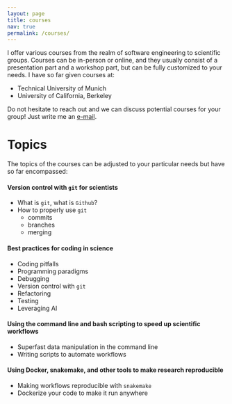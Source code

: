 ```yaml
---
layout: page
title: courses
nav: true
permalink: /courses/
---
```


I offer various courses from the realm of software engineering to scientific groups.
Courses can be in-person or online, and they usually consist of a presentation part and a workshop part, but can be fully customized to your needs.
I have so far given courses at:
- Technical University of Munich
- University of California, Berkeley

Do not hesitate to reach out and we can discuss potential courses for your group! Just write me an [e-mail](mailto:konstantin.gregor@posteo.de).


# Topics
The topics of the courses can be adjusted to your particular needs but have so far encompassed:

#### Version control with `git` for scientists
- What is `git`, what is `Github`?
- How to properly use `git`
	- commits
	- branches
	- merging

#### Best practices for coding in science
- Coding pitfalls
- Programming paradigms
- Debugging
- Version control with `git`
- Refactoring
- Testing
- Leveraging AI

#### Using the command line and bash scripting to speed up scientific workflows
- Superfast data manipulation in the command line
- Writing scripts to automate workflows

#### Using Docker, snakemake, and other tools to make research reproducible
- Making workflows reproducible with `snakemake`
- Dockerize your code to make it run anywhere


